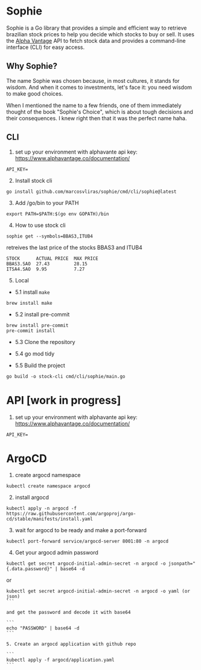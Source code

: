 # Sophie

Sophie is a Go library that provides a simple and efficient way to retrieve brazilian stock prices to help you decide which stocks to buy or sell. It uses the [Alpha Vantage](https://www.alphavantage.co/) API to fetch stock data and provides a command-line interface (CLI) for easy access.

## Why Sophie?

The name Sophie was chosen because, in most cultures, it stands for wisdom. And when it comes to investments, let's face it: you need wisdom to make good choices.

When I mentioned the name to a few friends, one of them immediately thought of the book "Sophie's Choice", which is about tough decisions and their consequences. I knew right then that it was the perfect name haha.

## CLI

1. set up your environment with alphavante api key: https://www.alphavantage.co/documentation/
```
API_KEY=
```

2. Install stock cli
```
go install github.com/marcosvliras/sophie/cmd/cli/sophie@latest
```

3. Add /go/bin to your PATH
```
export PATH=$PATH:$(go env GOPATH)/bin
```

4. How to use stock cli
```
sophie get --symbols=BBAS3,ITUB4
```
retreives the last price of the stocks BBAS3 and ITUB4

```
STOCK      ACTUAL PRICE  MAX PRICE
BBAS3.SAO  27.43         28.15
ITSA4.SAO  9.95          7.27
```

5. Local

- 5.1 install `make`
```
brew install make
```

- 5.2 install pre-commit
```
brew install pre-commit
pre-commit install
```

- 5.3 Clone the repository

- 5.4 go mod tidy

- 5.5 Build the project
```
go build -o stock-cli cmd/cli/sophie/main.go
```

# API [work in progress]

1. set up your environment with alphavante api key: https://www.alphavantage.co/documentation/
```
API_KEY=
```


# ArgoCD

1. create argocd namespace
```
kubectl create namespace argocd
```

2. install argocd
```
kubectl apply -n argocd -f https://raw.githubusercontent.com/argoproj/argo-cd/stable/manifests/install.yaml
```

3. wait for argocd to be ready and make a port-forward
```
kubectl port-forward service/argocd-server 8001:80 -n argocd
```

4. Get your argocd admin password
```
kubectl get secret argocd-initial-admin-secret -n argocd -o jsonpath="{.data.password}" | base64 -d
```

or 

````
kubectl get secret argocd-initial-admin-secret -n argocd -o yaml (or json)
```

and get the password and decode it with base64

``` 
echo "PASSWORD" | base64 -d
```

5. Create an argocd application with github repo

```
kubectl apply -f argocd/application.yaml
```